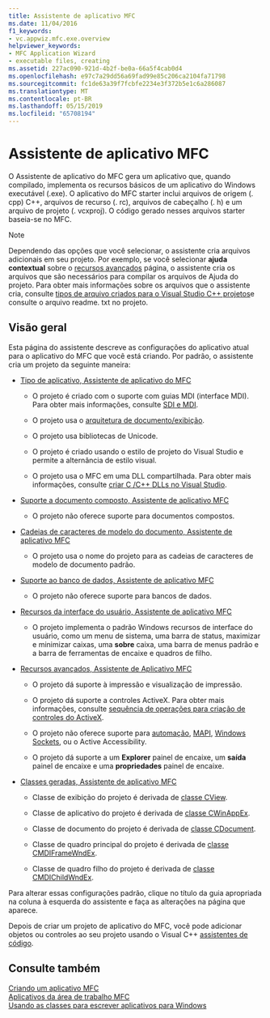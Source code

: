 ```yaml
---
title: Assistente de aplicativo MFC
ms.date: 11/04/2016
f1_keywords:
- vc.appwiz.mfc.exe.overview
helpviewer_keywords:
- MFC Application Wizard
- executable files, creating
ms.assetid: 227ac090-921d-4b2f-be0a-66a5f4cab0d4
ms.openlocfilehash: e97c7a29dd56a69fad99e85c206ca2104fa71798
ms.sourcegitcommit: fc1de63a39f7fcbfe2234e3f372b5e1c6a286087
ms.translationtype: MT
ms.contentlocale: pt-BR
ms.lasthandoff: 05/15/2019
ms.locfileid: "65708194"
---
```

# <a name="mfc-application-wizard"></a>Assistente de aplicativo MFC

O Assistente de aplicativo do MFC gera um aplicativo que, quando compilado, implementa os recursos básicos de um aplicativo do Windows executável (.exe). O aplicativo do MFC starter inclui arquivos de origem (. cpp) C++, arquivos de recurso (. rc), arquivos de cabeçalho (. h) e um arquivo de projeto (. vcxproj). O código gerado nesses arquivos starter baseia-se no MFC.

> [!NOTE]
>  Dependendo das opções que você selecionar, o assistente cria arquivos adicionais em seu projeto. Por exemplo, se você selecionar **ajuda contextual** sobre o [recursos avançados](../../mfc/reference/advanced-features-mfc-application-wizard.md) página, o assistente cria os arquivos que são necessários para compilar os arquivos de Ajuda do projeto. Para obter mais informações sobre os arquivos que o assistente cria, consulte [tipos de arquivo criados para o Visual Studio C++ projetos](../../build/reference/file-types-created-for-visual-cpp-projects.md)e consulte o arquivo readme. txt no projeto.

## <a name="overview"></a>Visão geral

Esta página do assistente descreve as configurações do aplicativo atual para o aplicativo do MFC que você está criando. Por padrão, o assistente cria um projeto da seguinte maneira:

- [Tipo de aplicativo, Assistente de aplicativo do MFC](../../mfc/reference/application-type-mfc-application-wizard.md)

   - O projeto é criado com o suporte com guias MDI (interface MDI). Para obter mais informações, consulte [SDI e MDI](../../mfc/sdi-and-mdi.md).

   - O projeto usa o [arquitetura de documento/exibição](../../mfc/document-view-architecture.md).

   - O projeto usa bibliotecas de Unicode.

   - O projeto é criado usando o estilo de projeto do Visual Studio e permite a alternância de estilo visual.

   - O projeto usa o MFC em uma DLL compartilhada. Para obter mais informações, consulte [criar C /C++ DLLs no Visual Studio](../../build/dlls-in-visual-cpp.md).

- [Suporte a documento composto, Assistente de aplicativo MFC](../../mfc/reference/compound-document-support-mfc-application-wizard.md)

   - O projeto não oferece suporte para documentos compostos.

- [Cadeias de caracteres de modelo do documento, Assistente de aplicativo MFC](../../mfc/reference/document-template-strings-mfc-application-wizard.md)

   - O projeto usa o nome do projeto para as cadeias de caracteres de modelo de documento padrão.

- [Suporte ao banco de dados, Assistente de aplicativo MFC](../../mfc/reference/database-support-mfc-application-wizard.md)

   - O projeto não oferece suporte para bancos de dados.

- [Recursos da interface do usuário, Assistente de aplicativo MFC](../../mfc/reference/user-interface-features-mfc-application-wizard.md)

   - O projeto implementa o padrão Windows recursos de interface do usuário, como um menu de sistema, uma barra de status, maximizar e minimizar caixas, uma **sobre** caixa, uma barra de menus padrão e a barra de ferramentas de encaixe e quadros de filho.

- [Recursos avançados, Assistente de Aplicativo MFC](../../mfc/reference/advanced-features-mfc-application-wizard.md)

   - O projeto dá suporte à impressão e visualização de impressão.

   - O projeto dá suporte a controles ActiveX. Para obter mais informações, consulte [sequência de operações para criação de controles do ActiveX](../../mfc/sequence-of-operations-for-creating-activex-controls.md).

   - O projeto não oferece suporte para [automação](../../mfc/automation.md), [MAPI](../../mfc/mapi-support-in-mfc.md), [Windows Sockets](../../mfc/windows-sockets-in-mfc.md), ou o Active Accessibility.

   - O projeto dá suporte a um **Explorer** painel de encaixe, um **saída** painel de encaixe e uma **propriedades** painel de encaixe.

- [Classes geradas, Assistente de aplicativo MFC](../../mfc/reference/generated-classes-mfc-application-wizard.md)

   - Classe de exibição do projeto é derivada de [classe CView](../../mfc/reference/cview-class.md).

   - Classe de aplicativo do projeto é derivada de [classe CWinAppEx](../../mfc/reference/cwinappex-class.md).

   - Classe de documento do projeto é derivada de [classe CDocument](../../mfc/reference/cdocument-class.md).

   - Classe de quadro principal do projeto é derivada de [classe CMDIFrameWndEx](../../mfc/reference/cmdiframewndex-class.md).

   - Classe de quadro filho do projeto é derivada de [classe CMDIChildWndEx](../../mfc/reference/cmdichildwndex-class.md).

Para alterar essas configurações padrão, clique no título da guia apropriada na coluna à esquerda do assistente e faça as alterações na página que aparece.

Depois de criar um projeto de aplicativo do MFC, você pode adicionar objetos ou controles ao seu projeto usando o Visual C++ [assistentes de código](../../ide/adding-functionality-with-code-wizards-cpp.md).

## <a name="see-also"></a>Consulte também

[Criando um aplicativo MFC](../../mfc/reference/creating-an-mfc-application.md)<br/>
[Aplicativos da área de trabalho MFC](../../mfc/mfc-desktop-applications.md)<br/>
[Usando as classes para escrever aplicativos para Windows](../../mfc/using-the-classes-to-write-applications-for-windows.md)
